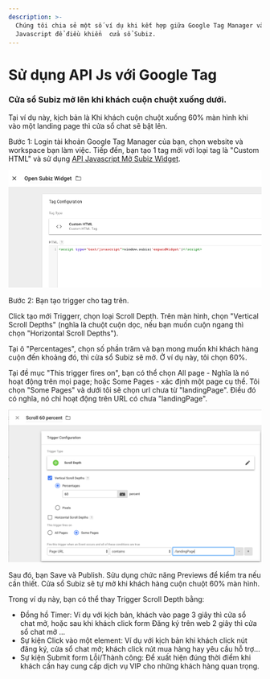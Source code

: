 ```yaml
---
description: >-
  Chúng tôi chia sẻ một số ví dụ khi kết hợp giữa Google Tag Manager và Subiz
  Javascript để điều khiển  cửa sổ Subiz.
---
```


# Sử dụng API Js với Google Tag

### Cửa sổ Subiz mở lên khi khách cuộn chuột xuống dưới. 

Tại ví dụ này, kịch bản là Khi khách cuộn chuột xuống 60% màn hình khi vào một landing page thì cửa sổ chat sẽ bật lên. 

Bước 1: Login tài khoản Google Tag Manager của bạn, chọn website và workspace bạn làm việc. Tiếp đến, bạn tạo 1 tag mới với loại tag là "Custom HTML" và sử dụng [API Javascript Mở Subiz  Widget](https://help.subiz.com/su-dung-subiz-nang-cao/api-javascript-cua-subiz-widget#mo-dong-subiz-widget). 

![T&#x1EA1;o tag v&#x1EDB;i Custom HTML &#x111;&#x1EC3; nh&#x1EAD;p API Javascript m&#x1EDF; Subiz Widget.](../../.gitbook/assets/screen-shot-2018-11-27-at-23.52.09.png)

Bước 2: Bạn tạo trigger cho tag trên.

Click tạo mới Triggerr, chọn loại Scroll Depth. Trên màn hình, chọn "Vertical Scroll Depths" \(nghĩa là chuột cuộn dọc, nếu bạn muốn cuộn ngang thì chọn "Horizontal Scroll Depths"\). 

Tại ô "Percentages", chọn số phần trăm và bạn mong muốn khi khách hàng cuộn đến khoảng đó, thì cửa sổ Subiz sẽ mở. Ở ví dụ này, tôi chọn 60%.

Tại đề mục "This trigger fires on", bạn có thể chọn All page - Nghĩa là nó hoạt động trên mọi page; hoặc Some Pages - xác định một page cụ thể. Tôi chọn "Some Pages" và dưới tôi sẽ chọn url chưa từ "landingPage". Điều đó có nghĩa, nó chỉ hoạt động trên URL có chưa "landingPage". 

![Thi&#x1EBF;t l&#x1EAD;p trigger.](../../.gitbook/assets/screen-shot-2018-11-28-at-00.01.53.png)

Sau đó, bạn Save và Publish. Sửu dụng chức năng Previews để kiểm tra nếu cần thiết. Cửa sổ Subiz sẽ tự mở khi khách hàng cuộn chuột 60% màn hình. 

Trong ví dụ này, bạn có thể thay Trigger Scroll Depth bằng: 

* Đồng hồ Timer: Ví dụ với kịch bản, khách vào page 3 giây thì cửa sổ chat mở, hoặc sau khi khách click form Đăng ký trên web 2 giây thì cửa sổ chat mở ... 
* Sự kiện Click vào một element: Ví dụ với kịch bản khi khách click nút đăng ký, cửa sổ chat mở; khách click nút mua hàng hay yêu cầu hỗ trợ... 
* Sự kiện Submit form Lỗi/Thành công: Để xuất hiện đúng thời điểm khi khách cần hay cung cấp dịch vụ VIP cho những khách hàng quan trọng.

